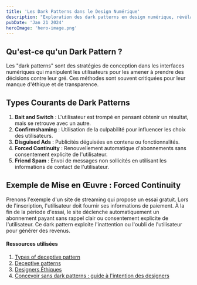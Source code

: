 ```yaml
---
title: 'Les Dark Patterns dans le Design Numérique'
description: "Exploration des dark patterns en design numérique, révélant comment ils manipulent les choix des utilisateurs et remettent en question l'éthique."
pubDate: 'Jan 21 2024'
heroImage: 'hero-image.png'
---
```


## Qu'est-ce qu'un Dark Pattern ?

Les "dark patterns" sont des stratégies de conception dans les interfaces numériques qui manipulent les utilisateurs pour les amener à prendre des décisions contre leur gré. Ces méthodes sont souvent critiquées pour leur manque d'éthique et de transparence.

## Types Courants de Dark Patterns

1. **Bait and Switch** : L'utilisateur est trompé en pensant obtenir un résultat, mais se retrouve avec un autre.
2. **Confirmshaming** : Utilisation de la culpabilité pour influencer les choix des utilisateurs.
3. **Disguised Ads** : Publicités déguisées en contenu ou fonctionnalités.
4. **Forced Continuity** : Renouvellement automatique d'abonnements sans consentement explicite de l'utilisateur.
5. **Friend Spam** : Envoi de messages non sollicités en utilisant les informations de contact de l'utilisateur.

## Exemple de Mise en Œuvre : Forced Continuity

Prenons l'exemple d'un site de streaming qui propose un essai gratuit. Lors de l'inscription, l'utilisateur doit fournir ses informations de paiement. À la fin de la période d'essai, le site déclenche automatiquement un abonnement payant sans rappel clair ou consentement explicite de l'utilisateur. Ce dark pattern exploite l'inattention ou l'oubli de l'utilisateur pour générer des revenus.

#### Ressources utilisées

1. [Types of deceptive pattern](https://www.deceptive.design/types)
2. [Deceptive patterns](https://www.deceptive.design/)
3. [Designers Éthiques](https://beta.designersethiques.org/)
4. [Concevoir sans dark patterns : guide à l'intention des designers](https://beta.designersethiques.org/thematique-design-persuasif/concevoir-sans-dark-patterns)